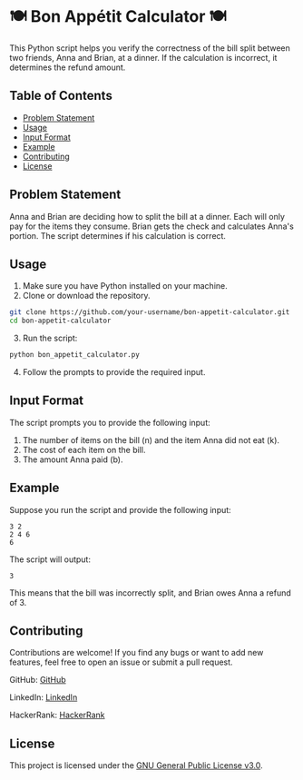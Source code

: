 # 🍽️ Bon Appétit Calculator 🍽️
 
This Python script helps you verify the correctness of the bill split between two friends, Anna and Brian, at a dinner. If the calculation is incorrect, it determines the refund amount.

## Table of Contents

- [Problem Statement](#problem-statement)
- [Usage](#usage)
- [Input Format](#input-format)
- [Example](#example)
- [Contributing](#contributing)
- [License](#license)

## Problem Statement

Anna and Brian are deciding how to split the bill at a dinner. Each will only pay for the items they consume. Brian gets the check and calculates Anna's portion. The script determines if his calculation is correct. 

## Usage

1. Make sure you have Python installed on your machine.
2. Clone or download the repository.

```bash
git clone https://github.com/your-username/bon-appetit-calculator.git
cd bon-appetit-calculator
```

3. Run the script:

```bash
python bon_appetit_calculator.py
```

4. Follow the prompts to provide the required input.

## Input Format

The script prompts you to provide the following input:

1. The number of items on the bill (n) and the item Anna did not eat (k).
2. The cost of each item on the bill.
3. The amount Anna paid (b).

## Example

Suppose you run the script and provide the following input:

```
3 2
2 4 6
6
```

The script will output:

```
3
```

This means that the bill was incorrectly split, and Brian owes Anna a refund of 3.

## Contributing

Contributions are welcome! If you find any bugs or want to add new features, feel free to open an issue or submit a pull request.

GitHub: [GitHub](https://github.com/Maham-j)

LinkedIn: [LinkedIn](https://www.linkedin.com/in/maham-jamil-268584267)

HackerRank: [HackerRank](https://www.hackerrank.com/maham_jamil)


## License

This project is licensed under the [GNU General Public License v3.0](LICENSE).


